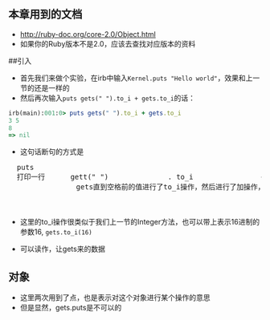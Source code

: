 ## 本章用到的文档
* http://ruby-doc.org/core-2.0/Object.html 
* 如果你的Ruby版本不是2.0，应该去查找对应版本的资料

##引入 
 * 首先我们来做个实验，在irb中输入`Kernel.puts "Hello world"`，效果和上一节的还是一样的
 * 然后再次输入`puts gets(" ").to_i + gets.to_i`的话：
  ```ruby
  irb(main):001:0> puts gets(" ").to_i + gets.to_i
  3 5
  8
  => nil
  ```
 * 这句话断句的方式是
 <pre>
  puts
  打印一行      gett(" ")              . to_i                +
                gets直到空格前的值进行了to_i操作，然后进行了加操作，    gets.                  to_i
                                                                        加上的是gets来的数据进行to_i操作的结果
 </pre>
 * 这里的to_i操作很类似于我们上一节的Integer方法，也可以带上表示16进制的参数16, `gets.to_i(16)`

 * 可以读作，让gets来的数据
## 对象
 * 这里两次用到了点，也是表示对这个对象进行某个操作的意思
 * 但是显然，gets.puts是不可以的
